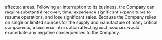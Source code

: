 affected  areas.  Following  an  interruption  to  its  business,  the  Company  can  require  substantial  recovery  time,  experience
significant  expenditures  to  resume  operations,  and  lose  significant  sales.  Because  the  Company  relies  on  single  or  limited
sources  for  the  supply  and  manufacture  of  many  critical  components,  a  business  interruption  affecting  such  sources  would
exacerbate any negative consequences to the Company.